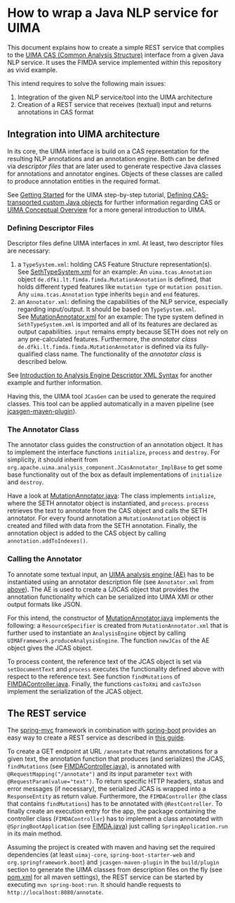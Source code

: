 # How to wrap a Java NLP service for UIMA

This document explains how to create a simple REST service that complies to the 
[UIMA CAS (Common Analysis Structure)](https://uima.apache.org/d/uimaj-3.0.0/references.html#ugr.ref.cas) 
interface from a given Java NLP service. It uses the FIMDA service implemented within this repository as vivid example.

This intend requires to solve the following main issues:
1) Integration of the given NLP service/tool into the UIMA architecture 
2) Creation of a REST service that receives (textual) input and returns annotations in CAS format

## Integration into UIMA architecture

In its core, the UIMA interface is build on a CAS representation for the resulting NLP annotations and an annotation engine. 
Both can be defined via *descriptor files* that are later used to generate respective Java classes for annotations 
and annotator engines. Objects of these classes are called to produce annotation entities in the required format.

See [Getting Started](https://uima.apache.org/d/uimaj-3.0.0/tutorials_and_users_guides.html#ugr.tug.aae.getting_started) for the UIMA step-by-step tutorial, [Defining CAS-transported custom Java objects](https://uima.apache.org/d/uimaj-3.0.0/version_3_users_guide.html#uv3.custom_java_objects) for further information regarding CAS
or [UIMA Conceptual Overview](https://uima.apache.org/d/uimaj-3.0.0/overview_and_setup.html#ugr.ovv.conceptual) for a more general introduction to UIMA.

### Defining Descriptor Files

Descriptor files define UIMA interfaces in xml. At least, two descriptor files are necessary:
1) a `TypeSystem.xml`: holding CAS Feature Structure representation(s).  
  See [SethTypeSystem.xml](/src/main/resources/desc/SethTypeSystem.xml) for an example: An `uima.tcas.Annotation` object `de.dfki.lt.fimda.fimda.MutationAnnotation` is defined, that holds different typed features like `mutation type` or `mutation position`. Any `uima.tcas.Annotation` type inherits `begin` and `end` features. 
2) an `Annotator.xml`: defining the capabilities of the NLP service, especially regarding input/output. It should be based on `TypeSystem.xml`.  
  See [MutationAnnotator.xml](/src/main/resources/desc/MutationAnnotator.xml) for an example: The type system defined in `SethTypeSystem.xml` is imported and all of its features are declared as output capabilities. `input` remains empty because SETH does not rely on any pre-calculated features. Furthermore, the *annotator class* `de.dfki.lt.fimda.fimda.MutationAnnotator` is defined via its fully-qualified class name. The functionality of the *annotator class* is described below.  

See [Introduction to Analysis Engine Descriptor XML Syntax](https://uima.apache.org/d/uimaj-3.0.0/tutorials_and_users_guides.html#ugr.tug.aae.xml_intro_ae_descriptor) for another example and further information.

Having this, the UIMA tool `JCasGen` can be used to generate the required classes. 
This tool can be applied automatically in a maven pipeline (see [jcasgen-maven-plugin](https://mvnrepository.com/artifact/org.apache.uima/jcasgen-maven-plugin)).

### The Annotator Class

The annotator class guides the construction of an annotation object. It has to implement the interface functions 
`initialize`, `process` and `destroy`. For simplicity, it should inherit from 
`org.apache.uima.analysis_component.JCasAnnotator_ImplBase` to get some base functionality out of the box as default 
implementations of `initialize` and `destroy`.

Have a look at [MutationAnnotator.java](/src/main/java/de/dfki/lt/fimda/fimda/MutationAnnotator.java): The class 
implements `intialize`, where the SETH annotator object is instantiated, and `process`. `process` retrieves the text to 
annotate from the CAS object and calls the SETH annotator. For every found annotation a `MutationAnnotation` object is
created and filled with data from the SETH annotation. Finally, the annotation object is added to the CAS object by 
calling `annotation.addToIndexes()`.

### Calling the Annotator

To annotate some textual input, an 
[UIMA analysis engine (AE)](https://uima.apache.org/d/uimaj-3.0.0/overview_and_setup.html#ugr.ovv.conceptual.aes_annotators_and_analysis_results) 
has to be instantiated using an annotator description file (see `Annotator.xml` from [above](#defining-descriptor-files)). 
The AE is used to create a (J)CAS object that provides the annotation functionality which can be serialized into 
UIMA XMI or other output formats like JSON. 

For this intend, the constructor of [MutationAnnotator.java](/src/main/java/de/dfki/lt/fimda/fimda/MutationAnnotator.java) 
implements the following: a `ResourceSpecifier` is created from `MutationAnnotator.xml` that is further used to
instantiate an `AnalysisEngine` object by calling `UIMAFramework.produceAnalysisEngine`. The function `newJCas` of the
AE object gives the JCAS object.

To process content, the reference text of the JCAS object is set via `setDocumentText` and `process` executes the 
functionality defined above with respect to the reference text. See function `findMutations` of 
[FIMDAController.java](/src/main/java/de/dfki/lt/fimda/fimda/FIMDAController.java). Finally, the functions 
`casToXmi` and `casToJson` implement the serialization of the JCAS object.

## The REST service

The [spring-mvc](https://docs.spring.io/spring/docs/current/spring-framework-reference/web.html) framework in 
combination with [spring-boot](https://projects.spring.io/spring-boot/) provides an easy way to create a REST service 
as described in [this guide](https://spring.io/guides/gs/rest-service/).

To create a GET endpoint at URL `/annotate` that returns annotations for a given text, the annotation function that 
produces (and serializes) the JCAS, `findMutations` (see 
[FIMDAController.java](/src/main/java/de/dfki/lt/fimda/fimda/FIMDAController.java)), is annotated  with 
`@RequestMapping("/annotate")` and its input  parameter `text` with `@RequestParam(value="text")`. To return specific 
HTTP headers, status and error messages  (if necessary), the serialized JCAS is wrapped into a `ResponseEntity` as return value. 
Furthermore, the `FIMDAController` (the class that contains `findMutations`) has to be annotated with `@RestController`.
To finally create an execution entry for the app, the package containing the controller class (`FIMDAController`) has 
to implement a class annotated with `@SpringBootApplication` (see [FIMDA.java](/src/main/java/de/dfki/lt/fimda/fimda/FIMDA.java))
just calling `SpringApplication.run` in its main method.

Assuming the project is created with maven and having set the required dependencies (at least `uimaj-core`, 
`spring-boot-starter-web` and `org.springframework.boot`) and `jcasgen-maven-plugin` in the `build/plugin` section to 
generate the UIMA classes from description files on the fly (see [pom.xml](/pom.xml) for all maven settings), 
the REST service can be started by executing `mvn spring-boot:run`. It should handle requests to 
`http://localhost:8080/annotate`.
